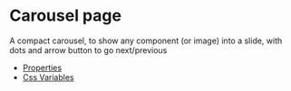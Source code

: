 # Carousel page

A compact carousel, to show any component (or image) into a slide, with dots and arrow button to go next/previous

- [Properties](props.md)
- [Css Variables](css-vars.md)
